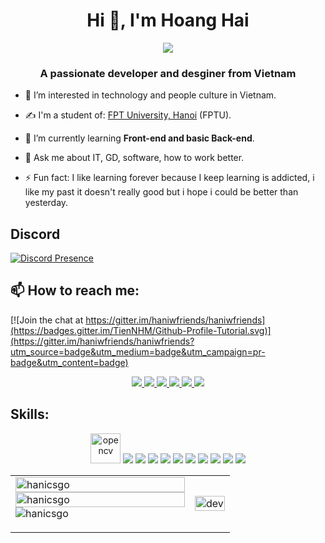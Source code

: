 <h1 align="center">Hi 👋, I'm Hoang Hai</h1>
<p align="center"><img src="https://img.icons8.com/color/48/000000/vietnam-circular.png"/></p>
<h3 align="center">A passionate developer and desginer from Vietnam </h3>

- 👀 I’m interested in technology and people culture in Vietnam.

- ✍ I'm a student of: [FPT University, Hanoi]([https://daihoc.fpt.edu.vn/tag/fptu/](https://daihoc.fpt.edu.vn/tag/fptu/)) (FPTU).

- 🌱 I’m currently learning **Front-end and basic Back-end**.

- 💬 Ask me about IT, GD, software, how to work better.

- ⚡ Fun fact: I like learning forever because I keep learning is addicted, i like my past it doesn't really good but i hope i could be better than yesterday.

## Discord

[![Discord Presence](https://lanyard.cnrad.dev/api/498819334504710165)](https://discord.com/users/498819334504710165)

## 📫 How to reach me:

[![Join the chat at https://gitter.im/haniwfriends/haniwfriends](https://badges.gitter.im/TienNHM/Github-Profile-Tutorial.svg)](https://gitter.im/haniwfriends/haniwfriends?utm_source=badge&utm_medium=badge&utm_campaign=pr-badge&utm_content=badge)

<p align="center">
  <a href="https://www.facebook.com/24kblossom" alt="Facebook">
    <img src="https://img.icons8.com/fluent/48/000000/facebook-new.png" target="_blank" />
  </a> 
  <a href="https://www.instagram.com/haniwasmistake" alt="Instagram">
    <img src="https://img.icons8.com/fluent/48/000000/instagram-new.png"/>
  </a>
  <a href="https://www.behance.net/sogoodtobebad" alt="Behance">
    <img src="https://img.icons8.com/fluent/48/000000/behance.png"/>
  </a>
  <a href="https://github.com/hanicsgo" alt="Github">
    <img src="https://img.icons8.com/fluent/48/000000/github.png"/>
  </a> 
  <a href="https://www.youtube.com/channel/UCGTbKB8V3xL0P9k5RgtVa6w" alt="Youtube channel" target="_blank" >
    <img src="https://img.icons8.com/fluent/48/000000/youtube-play.png"/>
  </a>
  <a href="mailto:haigtasan@gmail.com" alt="Email">
    <img src="https://img.icons8.com/fluent/48/000000/mailing.png"/>
  </a>
</p>

## Skills:
<p align="center">
  <img src="https://www.vectorlogo.zone/logos/opencv/opencv-icon.svg" alt="opencv" width="48" height="48"/> 
  <img src="https://img.icons8.com/color/48/000000/microsoft-sql-server.png"/>
  <img src="https://img.icons8.com/color/48/000000/mysql-logo.png"/>
  <img src="https://img.icons8.com/color/48/000000/git.png"/>
  <img src="https://img.icons8.com/color/48/000000/github-2.png"/>
  <img src="https://img.icons8.com/color/48/000000/visual-studio-code-2019.png"/>
  <img src="https://img.icons8.com/color/48/000000/adobe-photoshop--v1.png"/>
  <img src="https://img.icons8.com/color/48/000000/adobe-illustrator--v1.png"/>
  <img src="https://img.icons8.com/color/48/000000/adobe-premiere-pro--v1.png"/>
  <img src="https://img.icons8.com/color/48/000000/adobe-after-effects--v1.png"/>
  <img src="https://img.icons8.com/color/48/000000/adobe-lightroom--v1.png"/>
</p>

<table style="width:100%;">
  <tr>
    <td>
      <img src="https://github-readme-stats.vercel.app/api/top-langs/?username=hanicsgo&bg_color=FFFFFF00&text_color=179fa3&layout=compact&hide=CSS&langs_count=10&custom_title=Top%20ngôn%20ngữ%20được%20dùng" alt="hanicsgo" width="100%"/>
      <img src="https://github-readme-stats.vercel.app/api?username=hanicsgo&bg_color=FFFFFF00&text_color=179fa3&show_icons=true&count_private=true&include_all_commits=true&custom_title=Hoạt%20động%20trên%20Github" alt="hanicsgo" width="100%"/>
      <img align="center" src="https://github-readme-stats.vercel.app/api?username=hanicsgo&show_icons=true&locale=en&theme=tokyonight" alt="hanicsgo"/></p>
    </td>
    <td>
      <p align="center"> 
        <img src="https://cdn.dribbble.com/users/1059583/screenshots/4171367/coding-freak.gif" alt="dev" width="100%"/>
      </p>
    </td>
  </tr>
</table>
</p>
